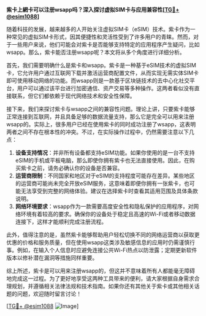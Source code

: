 **紫卡上網卡可以注册wsapp吗？深入探讨虚拟SIM卡与应用兼容性[[TG💪+ @esim1088](https://t.me/s/esim1088)]**

随着科技的发展，越来越多的人开始关注虚拟SIM卡（eSIM）技术。紫卡作为一种常见的虚拟SIM卡形式，因其便捷性和灵活性受到了许多用户的青睐。然而，对于一些用户来说，他们可能会对紫卡是否能够支持特定的应用程序产生疑问，比如wsapp。那么，紫卡能否注册wsapp呢？本文将从多个角度进行详细分析。

首先，我们需要明确什么是紫卡和wsapp。紫卡是一种基于eSIM技术的虚拟SIM卡，它允许用户通过互联网下载并激活运营商配置文件，从而实现无需实体SIM卡即可使用移动网络的功能。而wsapp则是一款基于区块链技术的去中心化社交平台，用户可以通过该平台进行加密通信、资产交易等多种操作。这两者看似没有直接联系，但它们都依赖于现代网络技术和安全性保障。

接下来，我们来探讨紫卡与wsapp之间的兼容性问题。理论上讲，只要紫卡能够正常连接到互联网，并且具备足够的数据流量支持，那么它是完全可以用来注册wsapp的。实际上，很多用户已经在使用紫卡的同时成功注册了wsapp，这表明两者之间不存在根本性的冲突。不过，在实际操作过程中，仍然需要注意以下几点：

1. **设备支持情况**：并非所有设备都支持eSIM功能。如果你使用的是一台不支持eSIM的手机或平板电脑，那么即使你拥有紫卡也无法直接使用。因此，在购买紫卡之前，请务必确认你的设备是否兼容。
2. **运营商限制**：不同国家和地区对于eSIM的支持程度可能存在差异。某些地区的运营商可能尚未完全开放eSIM服务，这意味着即便你拥有一张紫卡，也可能无法享受到完整的网络体验。建议在选择紫卡时查看其适用范围及具体条款说明。
3. **网络环境要求**：wsapp作为一款需要高度安全性和隐私保护的应用程序，对网络环境有着较高的要求。确保你的设备处于稳定且高速的Wi-Fi或者移动数据连接下，这样才能顺利完成注册流程。

此外，值得注意的是，虽然紫卡能够帮助用户轻松切换不同的网络运营商以获取更优惠的价格和服务质量，但在使用wsapp这类涉及敏感信息的应用时仍需谨慎行事。例如，在输入个人信息时应避免连接公共Wi-Fi热点以防泄露；定期更新软件版本以修补潜在漏洞等措施同样重要。

综上所述，紫卡是可以用来注册wsapp的，但这并不意味着所有人都能毫无障碍地完成这一过程。为了更好地享受这两种工具带来的便利，请大家根据自身需求合理规划，并遵循相关法律法规和技术指南。如果你还有其他关于紫卡或其他相关话题的问题，欢迎随时留言讨论！

[[TG💪+ @esim1088](https://t.me/s/esim1088) ![Image](https://i.postimg.cc/4NQfJmqS/Snipaste-2025-05-13-00-14-12.png)]